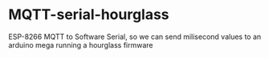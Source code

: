 # MQTT-serial-hourglass
ESP-8266 MQTT to Software Serial, so we can send milisecond values to an arduino mega running a hourglass firmware
